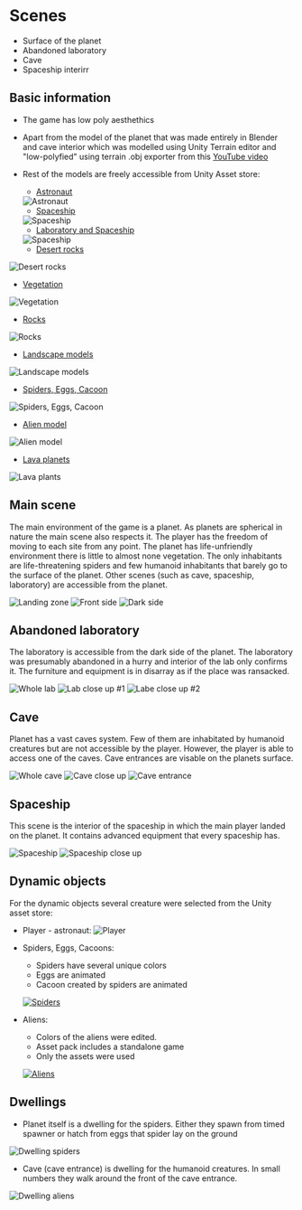 # Scenes
- Surface of the planet
- Abandoned laboratory
- Cave 
- Spaceship interirr
 
## Basic information
 - The game has low poly aesthethics 
 - Apart from the model of the planet that was made entirely in Blender and cave interior which was modelled using Unity Terrain editor and "low-polyfied" using terrain .obj exporter from this [YouTube video](https://www.youtube.com/watch?v=6WeS8dLgGIk)
 - Rest of the models are freely accessible from Unity Asset store:
   - [Astronaut](https://assetstore.unity.com/packages/3d/characters/humanoids/sci-fi/stylized-astronaut-114298)
    <img alt="Astronaut" src="https://assetstorev1-prd-cdn.unity3d.com/package-screenshot/c2205ec3-5dc7-474f-a442-1e8653e7e5b1.webp">

   - [Spaceship](https://assetstore.unity.com/packages/3d/vehicles/space/space-shuttle-34972)
    <img alt="Spaceship" src="https://assetstorev1-prd-cdn.unity3d.com/package-screenshot/2446a251-e9db-4d6a-bdc8-79c8e37ed6b7.webp">

   - [Laboratory and Spaceship](https://assetstore.unity.com/packages/3d/environments/sci-fi/sci-fi-styled-modular-pack-82913)
    <img alt="Spaceship" src="https://assetstorev1-prd-cdn.unity3d.com/package-screenshot/64edeed6-c335-4647-b1ad-0fd0f9bf4ce0.webp">
   
   - [Desert rocks](https://assetstore.unity.com/packages/3d/environments/landscapes/polydesert-107196)
  <img alt="Desert rocks" src="https://assetstorev1-prd-cdn.unity3d.com/package-screenshot/b6006652-258e-4f30-a333-89e7c02ff3b9.webp">

   - [Vegetation](https://assetstore.unity.com/packages/3d/vegetation/lowpoly-vegetation-season-pack-lite-96083)
  <img alt="Vegetation" src="https://assetstorev1-prd-cdn.unity3d.com/package-screenshot/f594ecc8-9ec2-4f8f-bfbf-da2dfe118b0f.webp">

   - [Rocks](https://assetstore.unity.com/packages/3d/environments/lowpoly-rocks-137970)
  <img alt="Rocks" src="https://assetstorev1-prd-cdn.unity3d.com/key-image/f426516c-a712-4a58-9d13-7360b8dbe43b.webp">

   - [Landscape models](https://assetstore.unity.com/packages/3d/environments/landscapes/lowpoly-environment-pack-99479)
<img alt="Landscape models" src="https://assetstorev1-prd-cdn.unity3d.com/key-image/23e17aa8-872e-4f3c-92ab-87b434eca494.webp">

   - [Spiders, Eggs, Cacoon](https://assetstore.unity.com/packages/3d/characters/creatures/fuga-spiders-with-destructible-eggs-and-mummy-151921)
<img alt="Spiders, Eggs, Cacoon" src="https://assetstorev1-prd-cdn.unity3d.com/package-screenshot/5c3b2522-d09a-43ef-820d-84377cc29b9e.webp">

   - [Alien model](https://assetstore.unity.com/packages/templates/packs/do-not-shoot-aliens-mobile-game-137557)
  <img alt="Alien model" src="https://assetstorev1-prd-cdn.unity3d.com/package-screenshot/21e44c8c-1982-4c98-9424-6ab4b2acdd75.webp">

   - [Lava planets](https://assetstore.unity.com/packages/3d/environments/fantasy/free-low-poly-lava-plants-145043)
<img alt="Lava plants" src="https://assetstorev1-prd-cdn.unity3d.com/package-screenshot/2446a251-e9db-4d6a-bdc8-79c8e37ed6b7.webp">

## Main scene
The main environment of the game is a planet. As planets are spherical in nature the main scene also respects it. The player has the freedom of moving to each site from any point. The planet has life-unfriendly environment there is little to almost none vegetation. The only inhabitants are life-threatening spiders and few humanoid inhabitants that barely go to the surface of the planet. Other scenes (such as cave, spaceship, laboratory) are accessible from the planet.


<img alt="Landing zone" src="img/planet1.png">

<img alt="Front side" src="img/planet2.png">

<img alt="Dark side" src="img/planet3.png">


## Abandoned laboratory
The laboratory is accessible from the dark side of the planet. The laboratory was presumably abandoned in a hurry and interior of the lab only confirms it. The furniture and equipment is in disarray as if the place was ransacked.


<img alt="Whole lab" src="img/lab1.png">

<img alt="Lab close up #1" src="img/lab2.png">

<img alt="Labe close up #2" src="img/lab3.png">


## Cave
Planet has a vast caves system. Few of them are inhabitated by humanoid creatures but are not accessible by the player. However, the player is able to access one of the caves. Cave entrances are visable on the planets surface.

<img alt="Whole cave" src="img/cave1.png">

<img alt="Cave close up" src="img/cave2.png">

<img alt="Cave entrance" src="img/cave3.png">

## Spaceship
This scene is the interior of the spaceship in which the main player landed on the planet. It contains advanced equipment that every spaceship has. 

<img alt="Spaceship" src="img/ship1.png">

<img alt="Spaceship close up" src="img/ship2.png">

## Dynamic objects
For the dynamic objects several creature were selected from the Unity asset store:
  
  - Player - astronaut:
    <img alt="Player" src="img/player.png">

  - Spiders, Eggs, Cacoons:
    - Spiders have several unique colors
    - Eggs are animated
    - Cacoon created by spiders are animated
    
    [![Spiders](http://img.youtube.com/vi/NqLRGpbmazw/0.jpg)](https://www.youtube.com/watch?v=NqLRGpbmazw)

  - Aliens:
    - Colors of the aliens were edited.
    - Asset pack includes a standalone game
    - Only the assets were used
    
    [![Aliens](http://img.youtube.com/vi/PQa9-QfZXF0/0.jpg)](https://www.youtube.com/watch?v=PQa9-QfZXF0&t=18s)

## Dwellings
  - Planet itself is a dwelling for the spiders. Either they spawn from timed spawner or hatch from eggs that spider lay on the ground
  <img alt="Dwelling spiders" src="img/dwelling1.png">

  - Cave (cave entrance) is dwelling for the humanoid creatures. In small numbers they walk around the front of the cave entrance.
  <img alt="Dwelling aliens" src="img/dwelling2.png">
 